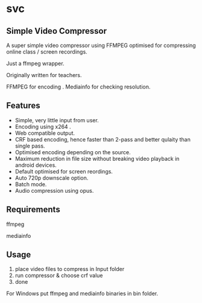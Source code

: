 # svc
## Simple Video Compressor 


A super simple video compressor using FFMPEG 
optimised for compressing online class / screen recordings.

Just a ffmpeg wrapper.

Originally written for teachers.

FFMPEG for encoding .
Mediainfo for checking resolution.

## Features
* Simple, very little input from user.
* Encoding using x264 .
* Web compatible output.
* CRF based encoding, hence faster than 2-pass and better qulaity than single pass.
* Optimised encoding  depending on the source.
* Maximum reduction in file size without breaking 
video playback in android devices.
* Default optimised for screen reordings.
* Auto 720p downscale option.
* Batch mode.
* Audio compression using opus.

## Requirements
ffmpeg

mediainfo

## Usage

1. place video files to compress in Input folder
2. run compressor & choose crf value
3. done

For Windows  put ffmpeg  and mediainfo binaries in bin folder.